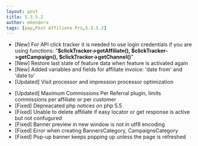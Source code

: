 ```yaml
---
layout: post
title: 5.3.5.2
author: mkendera
tags: [pap,Post Affiliate Pro,5.3.5.2]
---
```


- [New] For API click tracker it is needed to use login credentials if you are using functions: "<b>$clickTracker->getAffiliate(), $clickTracker->getCampaign(), $clickTracker->getChannel()</b>"
- [New] Restore last state of feature data when feature is activated again
- [New] Added variables and fields for affiliate invoice: 'date from' and 'date to'
- [Updated] Visit processor and impression processor optimization

<!--more--> 

- [Updated] Maximum Commissions Per Referral plugin, limits commissions per affiliate or per customer
- [Fixed] Depreacated php notices on php 5.5
- [Fixed] Unable to delete affiliate if easy locator or get response is active but not confugured
- [Fixed] Banner preview in new window is not in utf8 encoding
- [Fixed] Error when creating BannersCategory, CampaignsCategory
- [Fixed] Pop-up banner keeps popping up unless the page is refreshed
